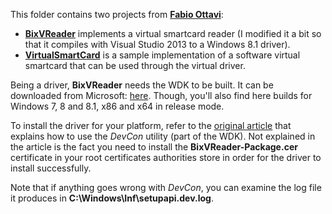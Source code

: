 This folder contains two projects from [**Fabio Ottavi**](http://www.codeproject.com/script/Membership/View.aspx?mid=17858):

* [**BixVReader**](http://www.codeproject.com/Articles/134010/An-UMDF-Driver-for-a-Virtual-Smart-Card-Reader) implements a virtual smartcard reader (I modified it a bit so that it compiles with Visual Studio 2013 to a Windows 8.1 driver).
* [**VirtualSmartCard**](http://www.codeproject.com/Articles/623200/A-Virtual-ISO-SmartCard) is a sample implementation of a software virtual smartcard that can be used through the virtual driver.

Being a driver, **BixVReader** needs the WDK to be built. It can be downloaded from Microsoft: [here](http://msdn.microsoft.com/en-us/windows/hardware/gg454513.aspx). Though, you'll also find here builds for Windows 7, 8 and 8.1, x86 and x64 in release mode.

To install the driver for your platform, refer to the [original article](http://www.codeproject.com/Articles/134010/An-UMDF-Driver-for-a-Virtual-Smart-Card-Reader) that explains how to use the *DevCon* utility (part of the WDK). Not explained in the article is the fact you need to install the **BixVReader-Package.cer** certificate in your root certificates authorities store in order for the driver to install successfully.

Note that if anything goes wrong with *DevCon*, you can examine the log file it produces in **C:\Windows\Inf\setupapi.dev.log**. 